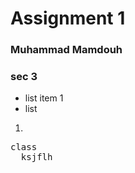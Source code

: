 # Assignment 1
### Muhammad Mamdouh 
### sec 3
- list item 1
- list
1. 
<pre>
class 
  ksjflh
</pre>
